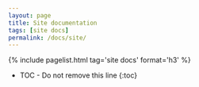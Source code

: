```yaml
---
layout: page
title: Site documentation
tags: [site docs]
permalink: /docs/site/
---
```


{% include pagelist.html tag='site docs' format='h3' %}

* TOC - Do not remove this line
{:toc}
